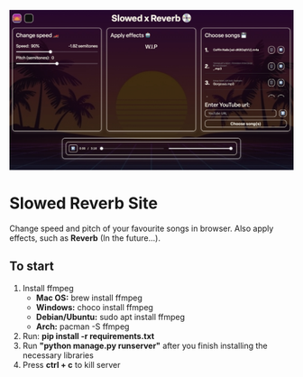 ![interface](interface.jpeg)
<h1>Slowed Reverb Site</h1>
Change speed and pitch of your favourite songs in browser. Also apply effects, such as <b>Reverb</b> (In the future...).

<h2>To start</h2>
<ol>
  <li>Install ffmpeg
    <ul>
      <li><b>Mac OS:</b> brew install ffmpeg</li>
      <li><b>Windows:</b> choco install ffmpeg</li>
      <li><b>Debian/Ubuntu:</b> sudo apt install ffmpeg</li>
      <li><b>Arch:</b> pacman -S ffmpeg</li>
    </ul>
  </li>
  <li>Run: <b>pip install -r requirements.txt</b></li>
  <li>Run <b>"python manage.py runserver"</b> after you finish installing the necessary libraries</li>
  <li>Press <b>ctrl + c</b> to kill server</li>
</ol>
